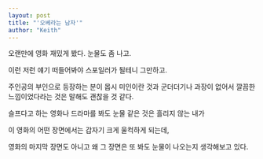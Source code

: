 ```yaml
---
layout: post
title: "'오베라는 남자'"
author: "Keith"
---
```



오랜만에 영화 재밌게 봤다. 눈물도 좀 나고. 




이런 저런 얘기 떠들어봐야 스포일러가 될테니 그만하고.




주인공의 부인으로 등장하는 분이 몹시 미인이란 것과 군더더기나 과장이 없어서 깔끔한 느낌이었다라는 것은 말해도 괜찮을 것 같다.




슬프다고 하는 영화나 드라마를 봐도 눈물 같은 것은 흘리지 않는 내가 




이 영화의 어떤 장면에서는 갑자기 크게 울컥하게 되는데, 




영화의 마지막 장면도 아니고 왜 그 장면은 또 봐도 눈물이 나오는지 생각해보고 있다. 








